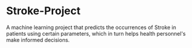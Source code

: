 # Stroke-Project
A machine learning project that predicts the occurrences of Stroke in patients using certain parameters, which in turn helps health personnel's make informed decisions.
